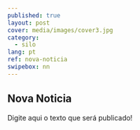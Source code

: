 ```yaml
---
published: true
layout: post
cover: media/images/cover3.jpg
category:
  - silo
lang: pt
ref: nova-noticia
swipebox: nn
---
```

## Nova Noticia

Digite aqui o texto que será publicado!


